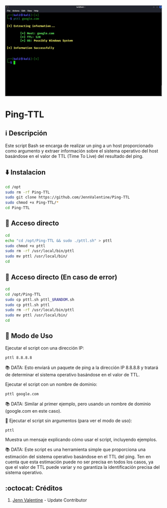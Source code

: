 ﻿![logo](https://github.com/JennValentine/Ping-TTL/blob/main/Imagenes/Ping-TTL.jpg)

# Ping-TTL

## :information_source: Descripción
Este script Bash se encarga de realizar un ping a un host proporcionado 
como argumento y extraer información sobre el sistema operativo del 
host basándose en el valor de TTL (Time To Live) del resultado del ping. 

## :arrow_down: Instalacion
```bash
cd /opt
sudo rm -rf Ping-TTL
sudo git clone https://github.com/JennValentine/Ping-TTL
sudo chmod +x Ping-TTL/*
cd Ping-TTL
```

## :book: Acceso directo
```bash
cd
echo "cd /opt/Ping-TTL && sudo ./pttl.sh" > pttl
sudo chmod +x pttl
sudo rm -rf /usr/local/bin/pttl
sudo mv pttl /usr/local/bin/
cd
```

## :book: Acceso directo (En caso de error)
```bash
cd
cd /opt/Ping-TTL
sudo cp pttl.sh pttl_$RANDOM.sh
sudo cp pttl.sh pttl
sudo rm -rf /usr/local/bin/pttl
sudo mv pttl /usr/local/bin/
cd
```

## :hammer: Modo de Uso

Ejecutar el script con una dirección IP:

```bash
pttl 8.8.8.8
```
:books: DATA: Esto enviará un paquete de ping a la dirección IP 8.8.8.8 y tratará de 
determinar el sistema operativo basándose en el valor de TTL.

Ejecutar el script con un nombre de dominio:

```bash
pttl google.com
```
:books: DATA: Similar al primer ejemplo, pero usando un nombre de dominio 
(google.com en este caso).

:busstop: Ejecutar el script sin argumentos (para ver el modo de uso):

```bash
pttl
```
Muestra un mensaje explicando cómo usar el script, incluyendo ejemplos.

:books: DATA: Este script es una herramienta simple que proporciona una estimación 
del sistema operativo basándose en el TTL del ping. Ten en cuenta que 
esta estimación puede no ser precisa en todos los casos, ya que el valor 
de TTL puede variar y no garantiza la identificación precisa del sistema 
operativo.

## :octocat: Créditos
1. [Jenn Valentine](https://t.me/JennValentine) - Update Contributor
